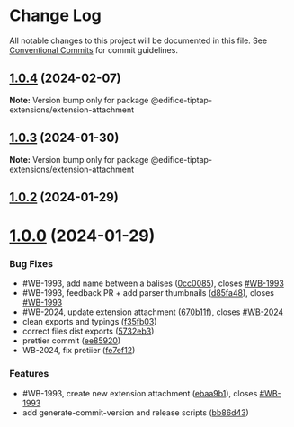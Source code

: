# Change Log

All notable changes to this project will be documented in this file.
See [Conventional Commits](https://conventionalcommits.org) for commit guidelines.

## [1.0.4](https://github.com/opendigitaleducation/edifice-tiptap-extensions/compare/v1.0.3...v1.0.4) (2024-02-07)

**Note:** Version bump only for package @edifice-tiptap-extensions/extension-attachment

## [1.0.3](https://github.com/opendigitaleducation/edifice-tiptap-extensions/compare/v1.0.2...v1.0.3) (2024-01-30)

**Note:** Version bump only for package @edifice-tiptap-extensions/extension-attachment

## [1.0.2](https://github.com/opendigitaleducation/edifice-tiptap-extensions/compare/v1.0.1...v1.0.2) (2024-01-29)

# [1.0.0](https://github.com/opendigitaleducation/edifice-tiptap-extensions/compare/v1.0.1-dev.6...v1.0.0) (2024-01-29)

### Bug Fixes

- #WB-1993, add name between a balises ([0cc0085](https://github.com/opendigitaleducation/edifice-tiptap-extensions/commit/0cc008550e7799842cb08720df001841b61ac202)), closes [#WB-1993](https://github.com/opendigitaleducation/edifice-tiptap-extensions/issues/WB-1993)
- #WB-1993, feedback PR + add parser thumbnails ([d85fa48](https://github.com/opendigitaleducation/edifice-tiptap-extensions/commit/d85fa488623dd72774230ef1caca788f6b68f30d)), closes [#WB-1993](https://github.com/opendigitaleducation/edifice-tiptap-extensions/issues/WB-1993)
- #WB-2024, update extension attachment ([670b11f](https://github.com/opendigitaleducation/edifice-tiptap-extensions/commit/670b11fae850555b7c14ceab11597a3f9882a3f8)), closes [#WB-2024](https://github.com/opendigitaleducation/edifice-tiptap-extensions/issues/WB-2024)
- clean exports and typings ([f35fb03](https://github.com/opendigitaleducation/edifice-tiptap-extensions/commit/f35fb03f49a953d463242f256137f06e791b4ea9))
- correct files dist exports ([5732eb3](https://github.com/opendigitaleducation/edifice-tiptap-extensions/commit/5732eb35283f76c983bdbd71e88c035b6249af4f))
- prettier commit ([ee85920](https://github.com/opendigitaleducation/edifice-tiptap-extensions/commit/ee8592092e081a9e51eb194d2a46eacb78a4be6b))
- WB-2024, fix pretiier ([fe7ef12](https://github.com/opendigitaleducation/edifice-tiptap-extensions/commit/fe7ef1268dcccf2de9b3edfa2e0ceae72c9994f8))

### Features

- #WB-1993, create new extension attachment ([ebaa9b1](https://github.com/opendigitaleducation/edifice-tiptap-extensions/commit/ebaa9b1e98a033d57ea6025b4ff275f591c944bb)), closes [#WB-1993](https://github.com/opendigitaleducation/edifice-tiptap-extensions/issues/WB-1993)
- add generate-commit-version and release scripts ([bb86d43](https://github.com/opendigitaleducation/edifice-tiptap-extensions/commit/bb86d4309a81e15a0a5363a16fe4ce99844d68bb))
